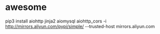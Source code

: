awesome
======================

pip3 install aiohttp jinja2 aiomysql aiohttp_cors -i http://mirrors.aliyun.com/pypi/simple/   --trusted-host mirrors.aliyun.com
